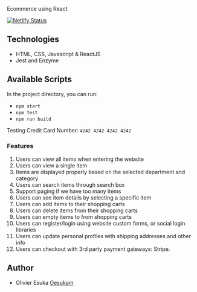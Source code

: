 Ecommerce using React

[![Netlify Status](https://api.netlify.com/api/v1/badges/0b970d29-3fe7-4939-b6cf-3d5fcd51ee12/deploy-status)](https://app.netlify.com/sites/react-ecommerce-oem/deploys)

## Technologies

- HTML, CSS, Javascript & ReactJS
- Jest and Enzyme

## Available Scripts

In the project directory, you can run:

- `npm start`
- `npm test`
- `npm run build`

Testing Credit Card Number: `4242 4242 4242 4242`

### Features

1. Users can view all items when entering the website
1. Users can view a single item
1. Items are displayed properly based on the selected department and category
1. Users can search items through search box
1. Support paging if we have too many items
1. Users can see item details by selecting a specific item
1. Users can add items to their shopping carts
1. Users can delete items from their shopping carts
1. Users can empty items to from shopping carts
1. Users can register/login using website custom forms, or social login libraries
1. Users can update personal profiles with shipping addresses and other info
1. Users can checkout with 3rd party payment gateways: Stripe.

## Author
- Olivier Esuka [Oesukam](https://github.com/oesukam)

